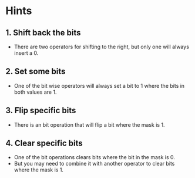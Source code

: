 # Hints

## 1. Shift back the bits

- There are two operators for shifting to the right, but only one will always insert a 0.

## 2. Set some bits

- One of the bit wise operators will always set a bit to 1 where the bits in both values are 1.

## 3. Flip specific bits

- There is an bit operation that will flip a bit where the mask is 1.

## 4. Clear specific bits

- One of the bit operations clears bits where the bit in the mask is 0.
- But you may need to combine it with another operator to clear bits where the mask is 1.
